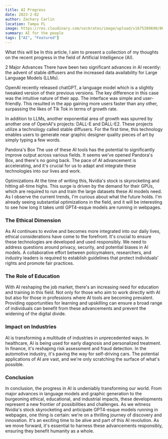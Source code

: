 ```yaml
---
title: AI Progress
date: 2023-2-02
author: Zachary Carlin
location: Tampa FL
image: https://res.cloudinary.com/sockrates/image/upload/v1675389690/00178-2312959498-mdjrny-v4_style_a_human_male_programmer_working_with_ai_holographic_fun_cool_futuristic_4k_music_synth_glxybr.png
summary: AI for the people
tags: ["AI", "Featured"]
---
```

What this will be
In this article, I aim to present a collection of my thoughts on the recent progress in the field of Artificial Intelligence (AI).

2 Major Advances
There have been two significant advances in AI recently: the advent of stable diffusers and the increased data availability for Large Language Models (LLMs).

OpenAI recently released chatGPT, a language model which is a slightly tweaked version of their previous versions. The key difference in this case was the intuitive nature of their app. The interface was simple and user-friendly. This resulted in the app gaining more users faster than any other, surpassing the likes of Tik Tok in terms of growth rate.

In addition to LLMs, another exponential area of growth was spurred by another one of OpenAI's projects: DALL-E and DALL-E2. These projects utilize a technology called stable diffusers. For the first time, this technology enables users to generate near graphic designer quality pieces of art by simply typing a few words.

Pandora's Box
The use of these AI tools has the potential to significantly improve output across various fields. It seems we've opened Pandora's Box, and there's no going back. The pace of AI advancement is accelerating, and it's crucial for us to adapt and integrate these technologies into our lives and work.

Optimizations
At the time of writing this, Nvidia's stock is skyrocketing and hitting all-time highs. This surge is driven by the demand for their GPUs, which are required to run and train the large datasets these AI models need. As I observe the current trends, I'm curious about what the future holds. I'm already seeing substantial optimizations in the field, and it will be interesting to see how long it takes until GPT4-esque models are running in webpages.


### The Ethical Dimension
As AI continues to evolve and becomes more integrated into our daily lives, ethical considerations have come to the forefront. It's crucial to ensure these technologies are developed and used responsibly. We need to address questions around privacy, security, and potential biases in AI models. A collaborative effort between policymakers, researchers, and industry leaders is required to establish guidelines that protect individuals' rights and promote fair practices.

### The Role of Education
With AI reshaping the job market, there's an increasing need for education and training in this field. Not only for those who aim to work directly with AI but also for those in professions where AI tools are becoming prevalent. Providing opportunities for learning and upskilling can ensure a broad range of individuals can benefit from these advancements and prevent the widening of the digital divide.

### Impact on Industries
AI is transforming a multitude of industries in unprecedented ways. In healthcare, AI is being used for early diagnosis and personalized treatment. In finance, it's reshaping risk assessment and fraud detection. In the automotive industry, it's paving the way for self-driving cars. The potential applications of AI are vast, and we're only scratching the surface of what's possible.

### Conclusion
In conclusion, the progress in AI is undeniably transforming our world. From major advances in language models and graphic generation to the burgeoning ethical, educational, and industrial impacts, these developments represent a new frontier of possibilities and challenges. As we witness Nvidia's stock skyrocketing and anticipate GPT4-esque models running in webpages, one thing is certain: we're on a thrilling journey of discovery and innovation. It's an exciting time to be alive and part of this AI revolution. As we move forward, it's essential to harness these advancements responsibly, ensuring they benefit humanity as a whole.